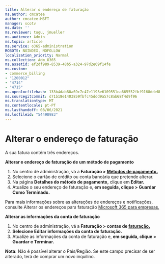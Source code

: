 ```yaml
---
title: Alterar o endereço de faturação
ms.author: cmcatee
author: cmcatee-MSFT
manager: scotv
ms.date: ''
ms.reviewer: tugu, jmueller
ms.audience: Admin
ms.topic: article
ms.service: o365-administration
ROBOTS: NOINDEX, NOFOLLOW
localization_priority: Normal
ms.collection: Adm_O365
ms.assetid: ef2df989-8539-48b5-a324-97d2e09f14fe
ms.custom:
- commerce_billing
- "1200012"
- "4714"
- "4715"
ms.openlocfilehash: 133b4dab80a69c7c47e1193e6109551ca665552fbf9168dde8be14096336efe5
ms.sourcegitcommit: d71b18e1403859fbfc45ddd9a57c8ab68f4d9f96
ms.translationtype: MT
ms.contentlocale: pt-PT
ms.lasthandoff: 08/06/2021
ms.locfileid: "54498983"
---
```

# <a name="change-your-billing-address"></a>Alterar o endereço de faturação

A sua fatura contém três endereços.

**Alterar o endereço de faturação de um método de pagamento**

1. No centro de administração, vá a **Faturação > [Métodos de pagamento.](https://go.microsoft.com/fwlink/p/?linkid=2018806)**
2. Selecione o cartão de crédito ou conta bancária que pretende alterar.
3. Na página **Detalhes do método de pagamento,** clique em **Editar.**
4. Atualize o seu endereço de faturação e, **em seguida, clique > Guardar Como Terminado.**

Para mais informações sobre as alterações de endereços e notificações, consulte Alterar os endereços para faturação [Microsoft 365 para empresas.](/microsoft-365/commerce/billing-and-payments/change-your-billing-addresses)

**Alterar as informações da conta de faturação**

1. No centro de administração, vá a **Faturação > contas de [faturação.](https://admin.microsoft.com/Adminportal/Home?source=applauncher#/BillingAccounts/billing-accounts)**
2. **Selecione Editar informações da conta de faturação.**
3. Atualize as informações da conta de faturação e, **em seguida, clique > Guardar e Terminar.**

**Nota:** Não é possível alterar o País/Região. Se este campo precisar de ser alterado, terá de comprar um novo inquilino.
